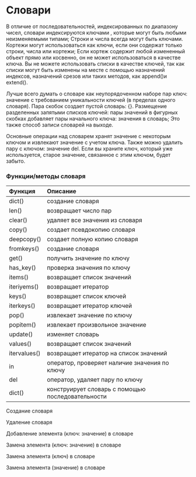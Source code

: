 # Словари

В отличие от последовательностей, индексированных по диапазону чисел, словари индексируются ключами , которые могут быть любыми неизменяемыми типами; Строки и числа всегда могут быть ключами. Кортежи могут использоваться как ключи, если они содержат только строки, числа или кортежи; Если кортеж содержит любой измененный объект прямо или косвенно, он не может использоваться в качестве ключа. Вы не можете использовать списки в качестве ключей, так как списки могут быть изменены на месте с помощью назначений индексов, назначений срезов или таких методов, как append\(\)и extend\(\).

Лучше всего думать о словаре как неупорядоченном наборе пар ключ: значение с требованием уникальности ключей \(в пределах одного словаря\). Пара скобок создает пустой словарь: {}. Размещение разделенных запятыми списков ключей: пары значений в фигурных скобках добавляет пары начального ключа: значения в словарь; Это также способ записи словарей на выходе.

Основные операции над словарем хранят значение с некоторым ключом и извлекают значение с учетом ключа. Также можно удалить пару с ключом: значение del. Если вы храните ключ, который уже используется, старое значение, связанное с этим ключом, будет забыто.

### Функции/методы словаря

| Функция | Описание |
| :--- | :--- |
| dict\(\) | создание словаря |
| len\(\) | возвращает число пар |
| clear\(\) | удаляет все значения из словаря |
| copy\(\) | создает псевдокопию словаря |
| deepcopy\(\) | создает полную копию словаря |
| fromkeys\(\) | создание словаря |
| get\(\) | получить значение по ключу |
| has\_key\(\) | проверка значения по ключу |
| items\(\) | возвращает список значений |
| iteriyems\(\) | возвращает итератор |
| keys\(\) | возвращает список ключей |
| iterkeys\(\) | возвращает итератор ключей |
| pop\(\) | извлекает значение по ключу |
| popitem\(\) | извлекает произвольное значение |
| update\(\) | изменяет словарь |
| values\(\) | возвращает список значений |
| itervalues\(\) | возвращает итератор на список значений |
| in | оператор, проверяет наличие значения по ключу |
| del | оператор, удаляет пару по ключу |
| dict\(\) | конструирует словарь с помощью последовательности |



Создание словаря

Удаление словаря

Добавление элемента \(ключ: значение\) в словаре

Замена элемента \(ключ: значение\) в словаре

Замена элемента \(ключ\) в словаре

Замена элемента \(значение\) в словаре  


